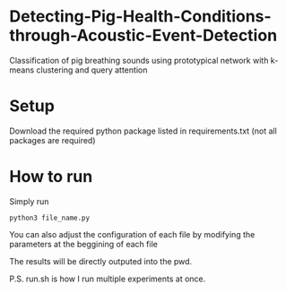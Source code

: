 # Detecting-Pig-Health-Conditions-through-Acoustic-Event-Detection
Classification of pig breathing sounds using prototypical network with k-means clustering and query attention

# Setup

Download the required python package listed in requirements.txt
(not all packages are required)

# How to run

Simply run
```=python
python3 file_name.py
```
You can also adjust the configuration of each file by modifying the parameters at the beggining of each file

The results will be directly outputed into the pwd.

P.S. run.sh is how I run multiple experiments at once.
